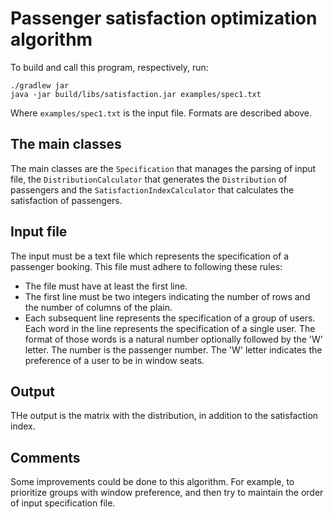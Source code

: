 # Passenger satisfaction optimization algorithm 

To build and call this program, respectively, run:
 
    ./gradlew jar   
    java -jar build/libs/satisfaction.jar examples/spec1.txt 

Where `examples/spec1.txt` is the input file. Formats are described above.  

## The main classes

The main classes are the `Specification` that manages the parsing of input file, the `DistributionCalculator` that generates the `Distribution` of passengers and the `SatisfactionIndexCalculator` that calculates the satisfaction of passengers. 

## Input file

The input must be a text file which represents the specification of a passenger booking. This file must adhere to following these rules:
  - The file must have at least the first line.
  - The first line must be two integers indicating the number of rows and the number of columns of the plain.
  - Each subsequent line represents the specification of a group of users. Each word in the line represents the specification of a single user. The format of those words is a natural number optionally followed by the 'W' letter. The number is the passenger number. The 'W' letter indicates the preference of a user to be in window seats.     

## Output

THe output is the matrix with the distribution, in addition to the satisfaction index.

## Comments

Some improvements could be done to this algorithm. For example, to prioritize groups with window preference, and then try to maintain the order of input specification file.   

